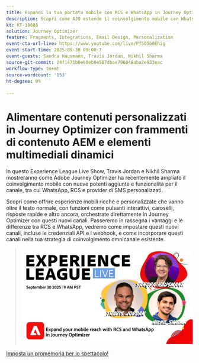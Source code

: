 ```yaml
---
title: Espandi la tua portata mobile con RCS e WhatsApp in Journey Optimizer
description: Scopri come AJO estende il coinvolgimento mobile con WhatsApp, RCS e SMS, esperienze ricche, interattive e personalizzate.
kt: KT-18688
solution: Journey Optimizer
feature: Fragments, Integrations, Email Design, Personalization
event-cta-url-live: https://www.youtube.com/live/Pf5O5b0Ehig
event-start-time: 2025-09-30 09:00-7
event-guests: Sandra Hausmann, Travis Jordan, Nikhil Sharma
source-git-commit: 24f1471b0e60eb0e507dbae796048aba2e933eac
workflow-type: tm+mt
source-wordcount: '153'
ht-degree: 0%

---
```


# Alimentare contenuti personalizzati in Journey Optimizer con frammenti di contenuto AEM e elementi multimediali dinamici

In questo Experience League Live Show, Travis Jordan e Nikhil Sharma mostreranno come Adobe Journey Optimizer ha recentemente ampliato il coinvolgimento mobile con nuove potenti aggiunte e funzionalità per il canale, tra cui WhatsApp, RCS e provider di SMS personalizzati.

Scopri come offrire esperienze mobili ricche e personalizzate che vanno oltre il testo normale, con funzioni come pulsanti interattivi, caroselli, risposte rapide e altro ancora, orchestrate direttamente in Journey Optimizer con questi nuovi canali. Passeremo in rassegna i vantaggi e le differenze tra RCS e WhatsApp, vedremo come impostare questi nuovi canali, incluse le credenziali API e i webhook, e come incorporare questi canali nella tua strategia di coinvolgimento omnicanale esistente.

> ![Mostra banner](../assets/30Sept2025_WebBanner.png)

[Imposta un promemoria per lo spettacolo!](https://www.youtube.com/live/Pf5O5b0Ehig)


